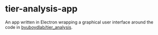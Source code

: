 # tier-analysis-app

An app written in Electron wrapping a graphical user interface around the code in [byuboydlab/tier_analysis](https://github.com/byuboydlab/tier_analysis).
